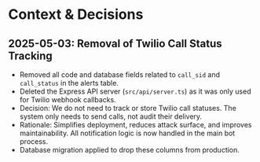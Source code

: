 # Context & Decisions

## 2025-05-03: Removal of Twilio Call Status Tracking
- Removed all code and database fields related to `call_sid` and `call_status` in the alerts table.
- Deleted the Express API server (`src/api/server.ts`) as it was only used for Twilio webhook callbacks.
- Decision: We do not need to track or store Twilio call statuses. The system only needs to send calls, not audit their delivery.
- Rationale: Simplifies deployment, reduces attack surface, and improves maintainability. All notification logic is now handled in the main bot process.
- Database migration applied to drop these columns from production.
